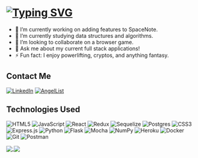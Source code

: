 # [![Typing SVG](https://readme-typing-svg.herokuapp.com/?lines=Welcome+to+my+GitHub;Checkout+my+Projects!+:D)](https://git.io/typing-svg)

<!--
**brandonlaursen/brandonlaursen** is a ✨ _special_ ✨ repository because its `README.md` (this file) appears on your GitHub profile.

Here are some ideas to get you started:

- 🔭 I’m currently working on adding features to SpaceNote.
- 🌱 I’m currently studying data structures and algorithms.
- 👯 I’m looking to collaborate on browser game.
- 💬 Ask me about my current full stack applications.
- 📫 How to reach me: linkedIn, brandonlaursen.com, AngelList
- ⚡ Fun fact: I enjoy powerlifting, cryptos, and anything fantasy.
-->

- 🔭  I’m currently working on adding features to SpaceNote.
- 🌱  I’m currently studying data structures and algorithms.
- 👯  I’m looking to collaborate on a browser game.
- 💬  Ask me about my current full stack applications!
- ⚡  Fun fact: I enjoy powerlifting, cryptos, and anything fantasy.



## Contact Me
[![LinkedIn](https://img.shields.io/badge/linkedin-%230077B5.svg?style=for-the-badge&logo=linkedin&logoColor=white)](https://www.linkedin.com/in/brandon-laursen-398563218/)
[![AngelList](https://img.shields.io/badge/AngelList-%23D4D4D4.svg?style=for-the-badge&logo=AngelList&logoColor=black)](https://angel.co/u/brandon-laursen)

## Technologies Used
![HTML5](https://img.shields.io/badge/html5-%23E34F26.svg?style=for-the-badge&logo=html5&logoColor=white)
![JavaScript](https://img.shields.io/badge/javascript-%23323330.svg?style=for-the-badge&logo=javascript&logoColor=%23F7DF1E)
![React](https://img.shields.io/badge/react-%2320232a.svg?style=for-the-badge&logo=react&logoColor=%2361DAFB)
![Redux](https://img.shields.io/badge/redux-%23593d88.svg?style=for-the-badge&logo=redux&logoColor=white)
![Sequelize](https://img.shields.io/badge/Sequelize-52B0E7?style=for-the-badge&logo=Sequelize&logoColor=white)
![Postgres](https://img.shields.io/badge/postgres-%23316192.svg?style=for-the-badge&logo=postgresql&logoColor=white)
![CSS3](https://img.shields.io/badge/css3-%231572B6.svg?style=for-the-badge&logo=css3&logoColor=white)
![Express.js](https://img.shields.io/badge/express.js-%23404d59.svg?style=for-the-badge&logo=express&logoColor=%2361DAFB)
![Python](https://img.shields.io/badge/python-3670A0?style=for-the-badge&logo=python&logoColor=ffdd54)
![Flask](https://img.shields.io/badge/flask-%23000.svg?style=for-the-badge&logo=flask&logoColor=white)
![Mocha](https://img.shields.io/badge/-mocha-%238D6748?style=for-the-badge&logo=mocha&logoColor=white)
![NumPy](https://img.shields.io/badge/numpy-%23013243.svg?style=for-the-badge&logo=numpy&logoColor=white)
![Heroku](https://img.shields.io/badge/heroku-%23430098.svg?style=for-the-badge&logo=heroku&logoColor=white)
![Docker](https://img.shields.io/badge/docker-%230db7ed.svg?style=for-the-badge&logo=docker&logoColor=white)
![Git](https://img.shields.io/badge/git-%23F05033.svg?style=for-the-badge&logo=git&logoColor=white)
![Postman](https://img.shields.io/badge/Postman-FF6C37?style=for-the-badge&logo=postman&logoColor=white)

<!-- [![Anurag's GitHub stats](https://github-readme-stats.vercel.app/api?username=brandonlaursen&count_private=true&show_icons=true&theme=tokyonight)](https://github.com/brandonlaursen/github-readme-stats)

[![Top Langs](https://github-readme-stats.vercel.app/api/top-langs/?username=brandonlaursen&layout=compact)](https://github.com/brandonlaursen/github-readme-stats)
 -->
<a href="https://github.com/brandonlaursen/github-readme-stats">
  <img align="center" src="https://github-readme-stats.vercel.app/api?username=brandonlaursen&count_private=true&show_icons=true&theme=tokyonight" />
</a>
<a href="https://github.com/brandonlaursen/github-readme-stats">
  <img align="center" src="https://github-readme-stats.vercel.app/api/top-langs/?username=brandonlaursen&layout=compact" />
</a>

